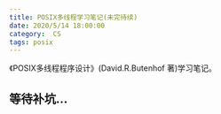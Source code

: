 ```yaml
---
title: POSIX多线程学习笔记(未完待续)
date: 2020/5/14 18:00:00
category:  CS
tags: posix
---
```

《POSIX多线程程序设计》(David.R.Butenhof 著)学习笔记。
<!--more-->
## 等待补坑...
